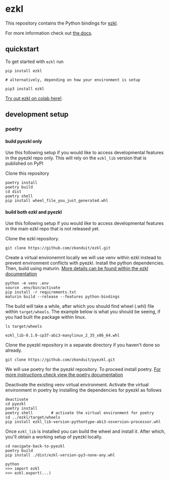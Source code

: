 # ezkl
This repository contains the Python bindings for [ezkl](https://github.com/zkonduit/ezkl).


For more information check out [the docs](https://docs.ezkl.xyz).

## quickstart

To get started with `ezkl` run

```shell
pip install ezkl

# alternatively, depending on how your environment is setup

pip3 install ezkl
```

[Try out ezkl on colab here!](https://colab.research.google.com/drive/1XuXNKqH7axOelZXyU3gpoTOCvFetIsKu?usp=sharing).

## development setup

### poetry

#### build pyezkl only
Use this following setup if you would like to access developmental features in the pyezkl repo only. This will rely on the `ezkl_lib` version that is published on PyPI

Clone this repository
```shell
poetry install
poetry build
cd dist
poetry shell
pip install wheel_file_you_just_generated.whl

```

#### build both ezkl and pyezkl
Use this following setup if you would like to access developmental features in the main ezkl repo that is not released yet.

Clone the ezkl repository.
```shell
git clone https://github.com/zkonduit/ezkl.git
```

Create a virtual environemnt locally we will use venv within ezkl instead to prevent environment conflicts with pyezkl. Install the python dependencies. Then, build using maturin. [More details can be found within the ezkl documentation](https://docs.ezkl.xyz/python_bindings/)

```shell
python -m venv .env
source .env/bin/activate
pip install -r requirements.txt
maturin build --release --features python-bindings
```

The build will take a while, after which you should find wheel (.whl) file within `target/wheels`. The example below is what you should be seeing, if you had built the package within linux.

```shell
ls target/wheels

ezkl_lib-0.1.0-cp37-abi3-manylinux_2_35_x86_64.whl
```

Clone the pyezkl repository in a separate directory if you haven't done so already.

```shell
git clone https://github.com/zkonduit/pyezkl.git
```

We will use poetry for the pyezkl repository. To proceed install poetry. [For more instructions check view the poetry documentation](https://python-poetry.org/docs/)


Deactivate the existing venv virtual environment. Activate the virtual environment in poetry by installing the dependencies for pyezkl as follows
```shell
deactivate
cd pyezkl
poetry install
poetry shell        # activate the virtual environment for poetry
cd ../ezkl/target/wheels
pip install ezkl_lib-version-pythontype-abi3-osversion-processor.whl
```

Once `ezkl_lib` is installed you can build the wheel and install it. After which, you'll obtain a working setup of pyezkl locally.
```shell
cd navigate-back-to-pyezkl
poetry build
pip install ./dist/ezkl-version-py3-none-any.whl

python
>>> import ezkl
>>> ezkl.export(...)
```
